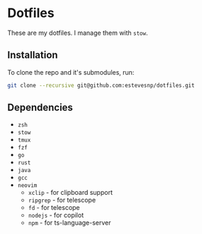 # Dotfiles

These are my dotfiles. I manage them with `stow`.

## Installation

To clone the repo and it's submodules, run:

```sh
git clone --recursive git@github.com:estevesnp/dotfiles.git
```

## Dependencies

- `zsh`
- `stow`
- `tmux`
- `fzf`
- `go`
- `rust`
- `java`
- `gcc`
- `neovim`
    - `xclip` - for clipboard support
    - `ripgrep` - for telescope
    - `fd` - for telescope
    - `nodejs` - for copilot
    - `npm` - for ts-language-server
